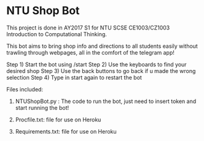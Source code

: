 # NTU Shop Bot

This project is done in AY2017 S1 for NTU SCSE CE1003/CZ1003 Introduction to Computational Thinking.

This bot aims to bring shop info and directions to all students easily without trawling through webpages,
all in the comfort of the telegram app! 

Step 1) Start the bot using /start
Step 2) Use the keyboards to find your desired shop
Step 3) Use the back buttons to go back if u made the wrong selection
Step 4) Type in start again to restart the bot


Files included: 

1) NTUShopBot.py : The code to run the bot, just need to insert token 
and start running the bot! 

2) Procfile.txt: file for use on Heroku 

3) Requirements.txt: file for use on Heroku 
